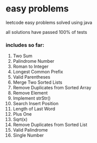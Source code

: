 # easy problems
leetcode easy problems solved using java

all solutions have passed 100% of tests
### includes so far:
1. Two Sum
9. Palindrome Number
13. Roman to Integer
14. Longest Common Prefix
20. Valid Parentheses
21. Merge Two Sorted Lists
26. Remove Duplicates from Sorted Array
27. Remove Element
28. Implement strStr()
35. Search Insert Position
58. Length of Last Word
66. Plus One
69. Sqrt(x)
83. Remove Duplicates from Sorted List
125. Valid Palindrome
136. Single Number
